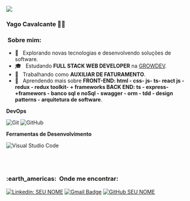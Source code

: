 
![](https://komarev.com/ghpvc/?username=VanessaSwerts&color=006bed)

<h3> Yago Cavalcante 👱‍♂️ </h3>
<h3>&nbsp;Sobre mim:</h3>

- 🤔 &nbsp; Explorando novas tecnologias e desenvolvendo soluções de software.
- 🎓 &nbsp; Estudando **FULL STACK WEB DEVELOPER** na <a href="[link da sua faculdade](https://www.growdev.com.br/)">GROWDEV</a>.
- 💼 &nbsp; Trabalhando como **AUXILIAR DE FATURAMENTO**.
- 🌱 &nbsp; Aprendendo mais sobre **FRONT-END: html - css- js- ts- react js - redux - redux toolkit- + frameworks
BACK END: ts - express- +framewors - banco sql e noSql - swagger - orm - tdd - design patterns - arquitetura de software**.


**DevOps**

  ![Git](https://img.shields.io/badge/-Git-333333?style=flat&logo=git)
  ![GitHub](https://img.shields.io/badge/-GitHub-333333?style=flat&logo=github)


**Ferramentas de Desenvolvimento**

  ![Visual Studio Code](https://img.shields.io/badge/-Visual%20Studio%20Code-333333?style=flat&logo=visual-studio-code&logoColor=007ACC)


<br/>

<br/>

<h3> :earth_americas: &nbsp;Onde me encontrar: </h3> 

[![Linkedin: SEU NOME](https://img.shields.io/badge/-YAGO-blue?style=flat-square&logo=Linkedin&logoColor=white&link=LINK-DO-SEU-LINKEDIN)](LINK-DO-SEU-LINKEDIN)
[![Gmail Badge](https://img.shields.io/badge/-seuemail@email.com-006bed?style=flat-square&logo=Gmail&logoColor=white&link=mailto:SEU-EMAIL)](mailto:SEU-EMAIL)
[![GitHub SEU NOME]( https://img.shields.io/github/followers/VanessaSwerts?label=follow&style=social)](LINK-DO-SEU-GITHUB)
